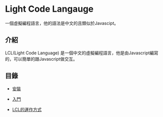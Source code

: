 # Light Code Langauge
一個虛擬編程語言，他的語法是中文的且類似於Javascipt。

## 介紹
LCL(Light Code Language) 是一個中文的虛擬編程語言，他是由Javascript編寫的，可以簡單的跟Javascript做交互。

## 目錄

* [安裝](Guide/Install.md)
* [入門](Guide/GettingStarted.md)

* [LCL的運作方式]()